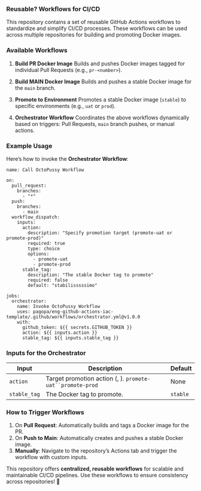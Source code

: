 ### Reusable? Workflows for CI/CD

This repository contains a set of reusable GitHub Actions workflows to standardize and simplify CI/CD processes. These workflows can be used across multiple repositories for building and promoting Docker images.

### Available Workflows

1. **Build PR Docker Image**
Builds and pushes Docker images tagged for individual Pull Requests (e.g., `pr-<number>`).

2. **Build MAIN Docker Image**
Builds and pushes a stable Docker image for the `main` branch.

3. **Promote to Environment**
Promotes a stable Docker image (`stable`) to specific environments (e.g., `uat` or `prod`).

4. **Orchestrator Workflow** 
Coordinates the above workflows dynamically based on triggers: Pull Requests, `main` branch pushes, or manual actions.

### Example Usage
Here’s how to invoke the **Orchestrator Workflow**:


```
name: Call OctoPussy Workflow

on:
  pull_request:
    branches:
      - "*"
  push:
    branches:
      - main
  workflow_dispatch:
    inputs:
      action:
        description: "Specify promotion target (promote-uat or promote-prod)"
        required: true
        type: choice
        options:
          - promote-uat
          - promote-prod
      stable_tag:
        description: "The stable Docker tag to promote"
        required: false
        default: "stabilisssssimo"

jobs:
  orchestrator:
    name: Invoke OctoPussy Workflow
    uses: pagopa/eng-github-actions-iac-template/.github/workflows/orchestrator.yml@v1.0.0
    with:
      github_token: ${{ secrets.GITHUB_TOKEN }}
      action: ${{ inputs.action }}
      stable_tag: ${{ inputs.stable_tag }}
```
### Inputs for the Orchestrator

| Input | Description | Default |
| --- | --- | --- |
| `action` | Target promotion action (, ). `promote-uat``promote-prod` | None |
| `stable_tag` | The Docker tag to promote. | `stable` |

### How to Trigger Workflows
1. On **Pull Request**: Automatically builds and tags a Docker image for the PR.
2. On **Push to Main**: Automatically creates and pushes a stable Docker image.
3. **Manually**: Navigate to the repository’s Actions tab and trigger the workflow with custom inputs.

This repository offers **centralized, reusable workflows** for scalable and maintainable CI/CD pipelines. Use these workflows to ensure consistency across repositories! 🚀
